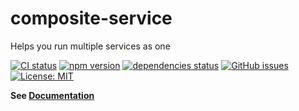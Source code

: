# composite-service

Helps you run multiple services as one

[![CI status](https://img.shields.io/github/workflow/status/zenflow/composite-service/CI?label=CI)](https://github.com/zenflow/composite-service/actions?query=workflow%3ACI)
[![npm version](https://img.shields.io/npm/v/composite-service.svg)](https://www.npmjs.com/package/composite-service)
[![dependencies status](https://img.shields.io/david/zenflow/composite-service)](https://david-dm.org/zenflow/composite-service)
[![GitHub issues](https://img.shields.io/github/issues/zenflow/composite-service)](https://github.com/zenflow/composite-service/issues)
[![License: MIT](https://img.shields.io/badge/License-MIT-yellow.svg)](https://opensource.org/licenses/MIT)

**See [Documentation](http://zenflow.github.io/composite-service/docs/intro)**
